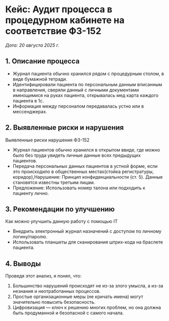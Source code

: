 # Кейс: Аудит процесса в процедурном кабинете на соответствие ФЗ-152
*Дата: 20 августа 2025 г.*

## 1. Описание процесса
- Журнал пациента обычно хранился рядом с процедурным столом, в виде бумажной тетради.
- Идентифицировали пациента по персональным данным вписанным в направления, сверяли данный с личными документами имеющимися на руках пациента, открывалась мед карта каждого пациента в 1с.
- Информация между персоналом передавалась устно или в мессенджерах.


## 2. Выявленные риски и нарушения
Выявленные риски нарушения ФЗ-152
- Журнал пациентов обычно хранился в открытом ввиде, где можно было без труда увидеть личные данные всех предыдущих пациентов.
- Передача персональных данных пациентов в устной форме, если это происходило в общественных местах(стойка регистратуры, коридор),Нарушение: Принцип конфиденциальности (ст. 5). Данные становятся известны третьим лицам.
- Предложение: Использовать номер талона или подходить к пациенту лично.


## 3. Рекомендации по улучшению
Как можно улучшить данную работу с помощью IT
- Внедрить электронный журнал назначений с доступом по личному логину/паролю.
- Использовать планшеты для сканирования штрих-кода на браслете пациента.

## 4. Выводы
Проведя этот анализ, я понял, что:
1.  Большинство нарушений происходят не из-за злого умысла, а из-за незнания и неотработанных процессов.
2.  Простые организационные меры (не кричать имена) могут значительно повысить безопасность.
3.  Цифровизация — ключ к решению многих проблем, но она должна быть продуманной и безопасной с самого начала.
